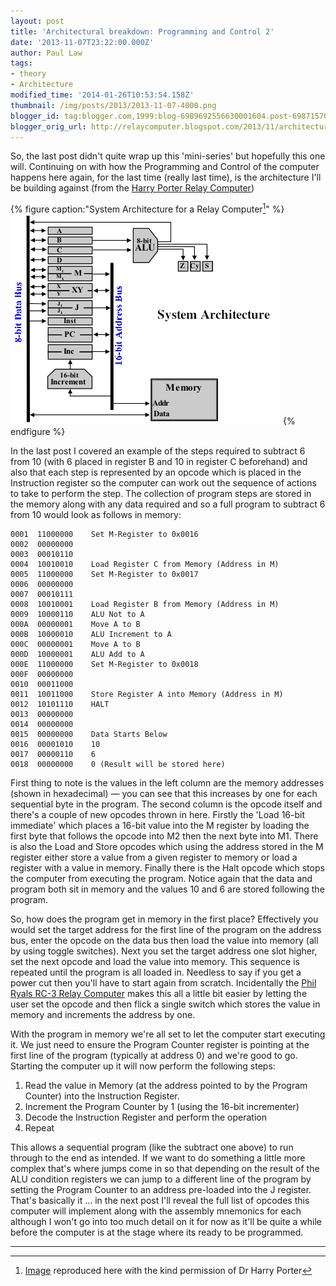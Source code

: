 ```yaml
---
layout: post
title: 'Architectural breakdown: Programming and Control 2'
date: '2013-11-07T23:22:00.000Z'
author: Paul Law
tags:
- theory
- Architecture
modified_time: '2014-01-26T10:53:54.158Z'
thumbnail: /img/posts/2013/2013-11-07-4000.png
blogger_id: tag:blogger.com,1999:blog-6989692556630001604.post-6987157062271997883
blogger_orig_url: http://relaycomputer.blogspot.com/2013/11/architectural-breakdown-programming-and_7.html
---
```


So, the last post didn't quite wrap up this 'mini-series' but hopefully this 
one will. Continuing on with how the Programming and Control of the computer 
happens here again, for the last time (really last time), is the architecture 
I'll be building against (from the 
[Harry Porter Relay Computer](http://web.cecs.pdx.edu/~harry/Relay/index.html))

{% figure caption:"System Architecture for a Relay Computer[^1]" %}
![System Architecture for a Relay Computer](/assets/img/posts/2013/2013-11-07-0000.png)
{% endfigure %}

In the last post I covered an example of the 
steps required to subtract 6 from 10 (with 6 placed in register B and 10 in 
register C beforehand) and also that each step is represented by an opcode 
which is placed in the Instruction register so the computer can work out the 
sequence of actions to take to perform the step. The collection of program 
steps are stored in the memory along with any data required and so a full 
program to subtract 6 from 10 would look as follows in memory:

    0001  11000000    Set M-Register to 0x0016
    0002  00000000
    0003  00010110  
    0004  10010010    Load Register C from Memory (Address in M)
    0005  11000000    Set M-Register to 0x0017
    0006  00000000
    0007  00010111  
    0008  10010001    Load Register B from Memory (Address in M)
    0009  10000110    ALU Not to A
    000A  00000001    Move A to B
    000B  10000010    ALU Increment to A
    000C  00000001    Move A to B
    000D  10000001    ALU Add to A
    000E  11000000    Set M-Register to 0x0018
    000F  00000000
    0010  00011000
    0011  10011000    Store Register A into Memory (Address in M)
    0012  10101110    HALT
    0013  00000000
    0014  00000000
    0015  00000000    Data Starts Below
    0016  00001010    10
    0017  00000110    6
    0018  00000000    0 (Result will be stored here)
 
First thing to 
note is the values in the left column are the memory addresses (shown in 
hexadecimal) — you can see that this increases by one for each sequential byte 
in the program. The second column is the opcode itself and there's a couple of 
new opcodes thrown in here. Firstly the 'Load 16-bit immediate' which places a 
16-bit value into the M register by loading the first byte that follows the 
opcode into M2 then the next byte into M1. There is also the Load and Store 
opcodes which using the address stored in the M register either store a value 
from a given register to memory or load a register with a value in memory. 
Finally there is the Halt opcode which stops the computer from executing the 
program. Notice again that the data and program both sit in memory and the 
values 10 and 6 are stored following the program.

So, how does the 
program get in memory in the first place? Effectively you would set the target 
address for the first line of the program on the address bus, enter the opcode 
on the data bus then load the value into memory (all by using toggle 
switches). Next you set the target address one slot higher, set the next 
opcode and load the value into memory. This sequence is repeated until the 
program is all loaded in. Needless to say if you get a power cut then you'll 
have to start again from scratch. Incidentally the 
[Phil Ryals RC-3 Relay Computer](http://www.computerculture.org/projects/rc3/) 
makes this all a little bit easier by letting the user 
set the opcode and then flick a single switch which stores the value in memory 
and increments the address by one.

With the program in memory we're 
all set to let the computer start executing it. We just need to ensure the 
Program Counter register is pointing at the first line of the program 
(typically at address 0) and we're good to go. Starting the computer up it 
will now perform the following steps:

1. Read the value in Memory (at the address pointed to by the Program Counter) 
into the Instruction Register.
2. Increment the Program Counter by 1 (using the 16-bit incrementer)
3. Decode the Instruction Register and perform the operation
4. Repeat

This allows a sequential program (like the 
subtract one above) to run through to the end as intended. If we want to do 
something a little more complex that's where jumps come in so that depending 
on the result of the ALU condition registers we can jump to a different line 
of the program by setting the Program Counter to an address pre-loaded into 
the J register. That's basically it ... in the next post I'll reveal the full 
list of opcodes this computer will implement along with the assembly mnemonics 
for each although I won't go into too much detail on it for now as it'll be 
quite a while before the computer is at the stage where its ready to be 
programmed. 

---

[^1]: [Image](http://web.cecs.pdx.edu/~harry/Relay/RelayPaper.htm#Overall%20System%20Architecture) reproduced here with the kind permission of Dr Harry Porter
